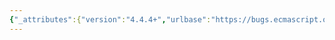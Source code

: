 ```yaml
---
{"_attributes":{"version":"4.4.4+","urlbase":"https://bugs.ecmascript.org/","maintainer":"dherman@mozilla.com"},"bug":{"bug_id":3102,"creation_ts":"2014-08-04 10:48:00 -0700","short_desc":"Updates to arguments/caller poisoning on new syntactic forms","delta_ts":"2014-08-09 10:01:46 -0700","product":"Draft for 6th Edition","component":"technical issue","version":"Rev 26: July 18, 2014 Draft","rep_platform":"All","op_sys":"All","bug_status":"RESOLVED","resolution":"WONTFIX","priority":"Normal","bug_severity":"enhancement","everconfirmed":true,"reporter":{"uid":"waldron.rick","name":"Rick Waldron"},"assigned_to":{"uid":"allen","name":"Allen Wirfs-Brock"},"long_desc":[{"commentid":9660,"comment_count":0,"who":{"uid":"waldron.rick","name":"Rick Waldron"},"bug_when":"2014-08-04 10:48:52 -0700","thetext":"Resolution from last f2f:\n\n- Get rid of all poisoned caller and arguments, except for the poisoned caller and arguments on Function.prototype\n- All functions born of non-legacy function syntactic forms do not have caller and arguments properties"},{"commentid":9743,"comment_count":1,"who":{"uid":"allen","name":"Allen Wirfs-Brock"},"bug_when":"2014-08-09 10:01:46 -0700","thetext":"The legacy caller and arguments are a hazzard and were forbidden by ES5 for strict mode functions by defining strict functions to have non-configurable methods with these names that are always throw when called. \n\nBuilt-ins, including Function.prototype also have such \"poison pill\"  'caller' and 'arguments' method."}]}}
---
```

